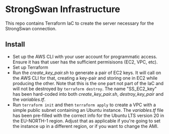 # StrongSwan Infrastructure

This repo contains Terraform IaC to create the server necessary for the StrongSwan connection.

## Install

- Set up the AWS CLI with your user account for programmatic access. Ensure it has that user has the sufficient permisisons (EC2, VPC, etc).
- Set up Terraform
- Run the *create_key_pair.sh* to generate a pair of EC2 keys. It will call on the AWS CLI for that, creating a key-pair and storing one in EC2 while producing the other. Note that this is the one part not part of the IaC and will not be destroyed by `terraform destroy`.  The name "SS_EC2_key" has been hard-coded into both *create_key_pair.sh*, *destroy_key_pair* and the *variables.tf*. 
- Run `terraform init` and then `terraform apply` to create a VPC with a simple public subnet containing an Ubuntu instance. The *variables.tf* file has been pre-filled with the correct info for the Ubuntu LTS version 20 in the EU-NORTH-1 region. Adjust that as applicable if you're going to set the instance up in a different region, or if you want to change the AMI.
  